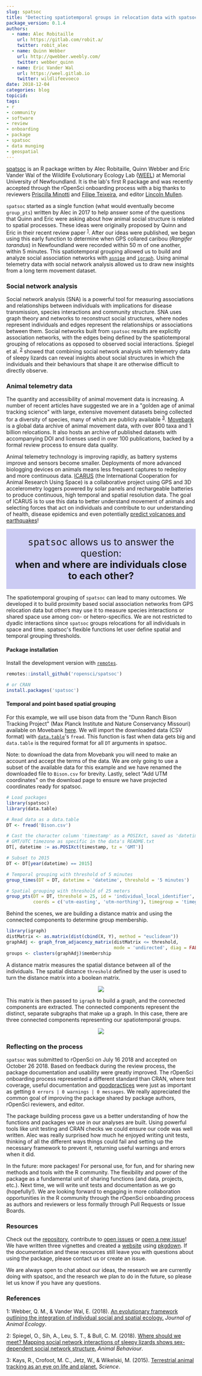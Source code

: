 ```yaml
---
slug: spatsoc
title: "Detecting spatiotemporal groups in relocation data with spatsoc"
package_version: 0.1.4
authors:
  - name: Alec Robitaille
    url: https://gitlab.com/robit.a/
    twitter: robit_alec
  - name: Quinn Webber
    url: http://qwebber.weebly.com/
    twitter: webber_quinn
  - name: Eric Vander Wal
    url: https://weel.gitlab.io
    twitter: wildlifeevoeco
date: 2018-12-04
categories: blog
topicid:
tags:
- r
- community
- software
- review
- onboarding
- package
- spatsoc
- data munging
- geospatial
---
```



[spatsoc](https://github.com/ropensci/spatsoc) is an R package written by Alec Robitaille, Quinn Webber and Eric Vander Wal of the Wildlife Evolutionary Ecology Lab ([WEEL](https://weel.gitlab.io)) at Memorial University of Newfoundland. It is the lab's first R package and was recently accepted through the rOpenSci onboarding process with a big thanks to reviewers [Priscilla Minotti](https://github.com/pmnatural) and [Filipe Teixeira](https://github.com/FilipeamTeixeira), and editor [Lincoln Mullen](https://github.com/lmullen). 

`spatsoc` started as a single function (what would eventually become `group_pts`) written by Alec in 2017 to help answer some of the questions that Quinn and Eric were asking about how animal social structure is related to spatial processes. These ideas were originally proposed by Quinn and Eric in their recent review paper <sup>[1](#ref1)</sup>. After our ideas were published, we began using this early function to determine when GPS collared caribou (*Rangifer tarandus*) in Newfoundland were recorded within 50 m of one another, within 5 minutes. This spatiotemporal grouping allowed us to build and analyze social association networks with [`asnipe`](https://sites.google.com/site/drfarine/r-packages/asnipe) and [`igraph`](http://igraph.org/r/). Using animal telemetry data with social network analysis allowed us to draw new insights from a long term movement dataset. 

### Social network analysis
Social network analysis (SNA) is a powerful tool for measuring associations and relationships between individuals with implications for disease transmission, species interactions and community structure. SNA uses graph theory and networks to reconstruct social structures, where nodes represent individuals and edges represent the relationships or associations between them. Social networks built from `spatsoc` results are explicitly association networks, with the edges being defined by the spatiotemporal grouping of relocations as opposed to observed social interactions. Spiegel et al. <sup>[2](#ref2)</sup> showed that combining social network analysis with telemetry data of sleepy lizards can reveal insights about social structures in which the individuals and their behaviours that shape it are otherwise difficult to directly observe. 

### Animal telemetry data
The quantity and accessibility of animal movement data is increasing. A number of recent articles have suggested we are in a "golden age of animal tracking science" with large, extensive movement datasets being collected for a diversity of species, many of which are publicly available <sup>[3](#ref3)</sup>. [Movebank](https://www.movebank.org/node/2) is a global data archive of animal movement data, with over 800 taxa and 1 billion relocations. It also hosts an archive of published datasets with accompanying DOI and licenses used in over 100 publications, backed by a formal review process to ensure data quality. 

Animal telemetry technology is improving rapidly, as battery systems improve and sensors become smaller. Deployments of more advanced biologging devices on animals means less frequent captures to redeploy and more continuous data. [ICARUS](https://www.icarus.mpg.de/) (the International Cooperation for Animal Research Using Space) is a collaborative project using GPS and 3D accelerometry loggers powered by solar panels and rechargeable batteries to produce continuous, high temporal and spatial resolution data. The goal of ICARUS is to use this data to better understand movement of animals and selecting forces that act on individuals and contribute to our understanding of health, disease epidemics and even potentially [predict volcanoes and earthquakes](https://www.icarus.mpg.de/28810/animals-warning-sensors)!


<div style='background:rgba(0, 0, 200, 0.2); padding:20px 20px; text-align:center; font-size:25px'>
<tt>spatsoc</tt> allows us to answer the question: <br>
<b>when and where are individuals close to each other?</b><br>
</div>

The spatiotemporal grouping of `spatsoc` can lead to many outcomes. We developed it to build proximity based social association networks from GPS relocation data but others may use it to measure species interactions or shared space use among con- or hetero-specifics. We are not restricted to dyadic interactions since `spatsoc` groups relocations for all individuals in space and time. spatsoc's flexible functions let user define spatial and temporal grouping thresholds. 

#### Package installation
Install the development version with [`remotes`](https://github.com/r-lib/remotes). 

```r
remotes::install_github('ropensci/spatsoc')

# or CRAN
install.packages('spatsoc')
```

#### Temporal and point based spatial grouping
For this example, we will use bison data from the "Dunn Ranch Bison Tracking Project" (Max Planck Institute and Nature Conservancy Missouri) available on Movebank [here](https://www.movebank.org/panel_embedded_movebank_webapp?gwt_fragment=page%3Dsearch_map_linked%2CindividualIds%3D8070814%2B8070814%2B8070814%2B8070774%2B8070774%2B8070774%2B8070775%2B8070813%2B8070813%2B8070813%2B8070749%2B8057017%2B8070744%2B8070744%2B8070744%2B54137325%2B54137415%2B54137359%2B13848400%2B13848400%2B13848400%2B13848400%2B8070773%2B8070812%2B8070812%2B8070735%2B8070811%2Clat%3D40.45725700561854%2Clon%3D-94.10498513423153%2Cz%3D13). We will import the downloaded data (CSV format) with [`data.table`](https://github.com/Rdatatable/data.table)'s  `fread`. This function is fast when data gets big and `data.table` is the required format for all `DT` arguments in spatsoc. 

Note: to download the data from Movebank you will need to make an account and accept the terms of the data. We are only going to use a subset of the available data for this example and we have renamed the downloaded file to `Bison.csv` for brevity. Lastly, select "Add UTM coordinates" on the download page to ensure we have projected coordinates ready for spatsoc. 

 
```r
# Load packages
library(spatsoc)
library(data.table)

# Read data as a data.table
DT <- fread('Bison.csv')

# Cast the character column 'timestamp' as a POSIXct, saved as 'datetime'
# GMT/UTC timezone as specific in the data's README.txt
DT[, datetime := as.POSIXct(timestamp, tz = 'GMT')]

# Subset to 2015
DT <- DT[year(datetime) == 2015]

# Temporal grouping with threshold of 5 minutes
group_times(DT = DT, datetime = 'datetime', threshold = '5 minutes')

# Spatial grouping with threshold of 25 meters
group_pts(DT = DT, threshold = 25, id = 'individual_local_identifier',
          coords = c('utm-easting', 'utm-northing'), timegroup = 'timegroup')
```

Behind the scenes, we are building a distance matrix and using the connected components to determine group membership. 


```r
library(igraph)
distMatrix <- as.matrix(dist(cbind(X, Y), method = "euclidean"))
graphAdj <- graph_from_adjacency_matrix(distMatrix <= threshold,
                                        mode = 'undirected', diag = FALSE)
groups <- clusters(graphAdj)$membership
```

A distance matrix measures the spatial distance between all of the individuals. The spatial distance `threshold` defined by the user is used to turn the distance matrix into a boolean matrix. 


<div style="text-align:center"><img src ="/img/blog-images/2018-12-04-spatsoc/dist-matrix.png" /></div>


This matrix is then passed to `igraph` to build a graph, and the connected components are extracted. The connected components represent the distinct, separate subgraphs that make up a graph. In this case, there are three connected components representing our spatiotemporal groups. 

<div style="text-align:center"><img src ="/img/blog-images/2018-12-04-spatsoc/connected-components.png" /></div>


### Reflecting on the process
`spatsoc` was submitted to rOpenSci on July 16 2018 and accepted on October 26 2018. Based on feedback during the review process, the package documentation and usability were greatly improved. The rOpenSci onboarding process represented a different standard than CRAN, where test coverage, useful documentation and [goodpractices](https://github.com/MangoTheCat/goodpractice) were just as important as getting `0 errors | 0 warnings | 0 messages`. We really appreciated the common goal of improving the package shared by package authors, rOpenSci reviewers, and editor. 

The package building process gave us a better understanding of how the functions and packages we use in our analyses are built. Using powerful tools like unit testing and CRAN checks we could ensure our code was well written. Alec was really surprised how much he enjoyed writing unit tests, thinking of all the different ways things could fail and setting up the necessary framework to prevent it, returning useful warnings and errors when it did. 

In the future: more packages! For personal use, for fun, and for sharing new methods and tools with the R community. The flexibility and power of the package as a fundamental unit of sharing functions (and data, projects, etc.). Next time, we will write unit tests and documentation as we go (hopefully!). We are looking forward to engaging in more collaboration opportunities in the R community through the rOpenSci onboarding process as authors and reviewers or less formally through Pull Requests or Issue Boards.


### Resources
Check out the [repository](https://github.com/ropensci/spatsoc), contribute to [open issues](https://github.com/ropensci/spatsoc/issues) or [open a new issue](https://github.com/ropensci/spatsoc/issues/new)! We have written three vignettes and created a [website](https://spatsoc.gitlab.io) using [pkgdown](http://pkgdown.r-lib.org/). If the documentation and these resources still leave you with questions about using the package, please contact us or create an issue. 

We are always open to chat about our ideas, the research we are currently doing with spatsoc, and the research we plan to do in the future, so please let us know if you have any questions.

### References
<a name="ref1">1</a>: Webber, Q. M., & Vander Wal, E. (2018). [An evolutionary framework outlining the integration of individual social and spatial ecology.](https://besjournals.onlinelibrary.wiley.com/doi/full/10.1111/1365-2656.12773) *Journal of Animal Ecology*. 

<a name="ref2">2</a>: Spiegel, O., Sih, A., Leu, S. T., & Bull, C. M. (2018). [Where should we meet? Mapping social network interactions of sleepy lizards shows sex-dependent social network structure.](https://www.sciencedirect.com/science/article/pii/S0003347217303639) *Animal Behaviour*.

<a name="ref3">3</a>: Kays, R., Crofoot, M. C., Jetz, W., & Wikelski, M. (2015). [Terrestrial animal tracking as an eye on life and planet.](http://science.sciencemag.org/content/348/6240/aaa2478) *Science*.
